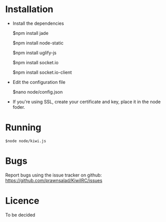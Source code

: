 # Installation

* Install the dependencies

    $npm install jade

    $npm install node-static

    $npm install uglify-js

    $npm install socket.io

    $npm install socket.io-client
    
* Edit the configuration file

    $nano node/config.json
    
* If you're using SSL, create your certificate and key, place it in the node foder.

# Running 
    $node node/kiwi.js

# Bugs
Report bugs using the issue tracker on github: https://github.com/prawnsalad/KiwiIRC/issues

# Licence

To be decided
